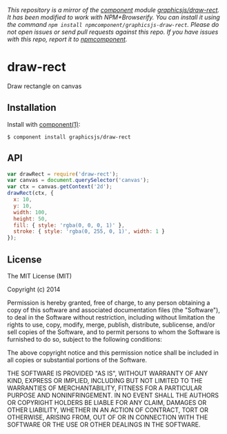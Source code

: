 *This repository is a mirror of the [component](http://component.io) module [graphicsjs/draw-rect](http://github.com/graphicsjs/draw-rect). It has been modified to work with NPM+Browserify. You can install it using the command `npm install npmcomponent/graphicsjs-draw-rect`. Please do not open issues or send pull requests against this repo. If you have issues with this repo, report it to [npmcomponent](https://github.com/airportyh/npmcomponent).*

# draw-rect

  Draw rectangle on canvas

## Installation

  Install with [component(1)](http://component.io):

    $ component install graphicsjs/draw-rect

## API

```js
var drawRect = require('draw-rect');
var canvas = document.querySelector('canvas');
var ctx = canvas.getContext('2d');
drawRect(ctx, {
  x: 10,
  y: 10,
  width: 100,
  height: 50,
  fill: { style: 'rgba(0, 0, 0, 1)' },
  stroke: { style: 'rgba(0, 255, 0, 1)', width: 1 }
});
```

## License

  The MIT License (MIT)

  Copyright (c) 2014

  Permission is hereby granted, free of charge, to any person obtaining a copy
  of this software and associated documentation files (the "Software"), to deal
  in the Software without restriction, including without limitation the rights
  to use, copy, modify, merge, publish, distribute, sublicense, and/or sell
  copies of the Software, and to permit persons to whom the Software is
  furnished to do so, subject to the following conditions:

  The above copyright notice and this permission notice shall be included in
  all copies or substantial portions of the Software.

  THE SOFTWARE IS PROVIDED "AS IS", WITHOUT WARRANTY OF ANY KIND, EXPRESS OR
  IMPLIED, INCLUDING BUT NOT LIMITED TO THE WARRANTIES OF MERCHANTABILITY,
  FITNESS FOR A PARTICULAR PURPOSE AND NONINFRINGEMENT. IN NO EVENT SHALL THE
  AUTHORS OR COPYRIGHT HOLDERS BE LIABLE FOR ANY CLAIM, DAMAGES OR OTHER
  LIABILITY, WHETHER IN AN ACTION OF CONTRACT, TORT OR OTHERWISE, ARISING FROM,
  OUT OF OR IN CONNECTION WITH THE SOFTWARE OR THE USE OR OTHER DEALINGS IN
  THE SOFTWARE.